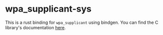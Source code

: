# wpa_supplicant-sys

This is a rust binding for `wpa_supplicant` using bindgen. You can find the C
library's documentation [here](https://w1.fi/wpa_supplicant/devel/).

